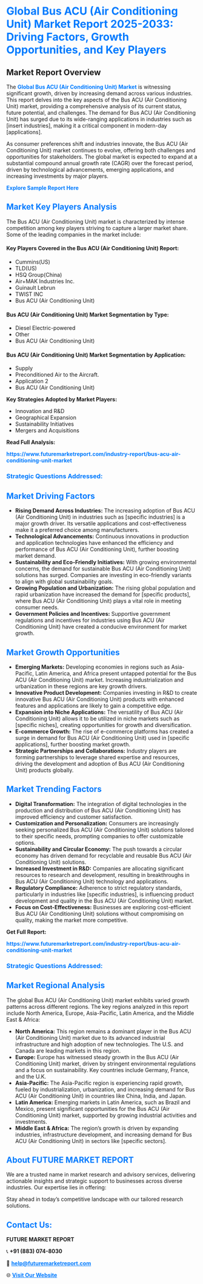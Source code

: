 <h1 style="color: #007BFF;">Global Bus ACU (Air Conditioning Unit) Market Report 2025-2033: Driving Factors, Growth Opportunities, and Key Players</h1>

<section id="overview">
<h2>Market Report Overview</h2>
<p>The <a href="https://www.futuremarketreport.com/industry-report/bus-acu-air-conditioning-unit-market" style="color: #007BFF; text-decoration: none;"><strong>Global Bus ACU (Air Conditioning Unit) Market</strong></a> is witnessing significant growth, driven by increasing demand across various industries. This report delves into the key aspects of the Bus ACU (Air Conditioning Unit) market, providing a comprehensive analysis of its current status, future potential, and challenges. The demand for Bus ACU (Air Conditioning Unit) has surged due to its wide-ranging applications in industries such as [insert industries], making it a critical component in modern-day [applications].</p>
<p>As consumer preferences shift and industries innovate, the Bus ACU (Air Conditioning Unit) market continues to evolve, offering both challenges and opportunities for stakeholders. The global market is expected to expand at a substantial compound annual growth rate (CAGR) over the forecast period, driven by technological advancements, emerging applications, and increasing investments by major players.</p>
</section>

<section id="overview">
<p><a href="https://www.futuremarketreport.com/request-sample/reportId=106589" style="color: #007BFF; text-decoration: none;"><strong>Explore Sample Report Here</strong></a></p>
</section>

<section id="key-players">
<h2 style="color: #007BFF;">Market Key Players Analysis</h2>
<p>The Bus ACU (Air Conditioning Unit) market is characterized by intense competition among key players striving to capture a larger market share. Some of the leading companies in the market include:</p>
<h4>Key Players Covered in the Bus ACU (Air Conditioning Unit) Report:</h4>
<ul><li>Cummins(US)</li><li>TLD(US)</li><li>HSQ Group(China)</li><li>Air+MAK Industries Inc.</li><li>Guinault Lebrun</li><li>TWIST INC</li><li>Bus ACU (Air Conditioning Unit)</li></ul>
<h4>Bus ACU (Air Conditioning Unit) Market Segmentation by Type:</h4>
<ul><li>Diesel Electric-powered</li><li>Other</li><li>Bus ACU (Air Conditioning Unit)</li></ul>

<h4>Bus ACU (Air Conditioning Unit) Market Segmentation by Application:</h4>
<ul><li>Supply</li><li>Preconditioned Air to the Aircraft.</li><li>Application 2</li><li>Bus ACU (Air Conditioning Unit)</li></ul>
<p><strong>Key Strategies Adopted by Market Players:</strong></p>
<ul>
<li>Innovation and R&D</li>
<li>Geographical Expansion</li>
<li>Sustainability Initiatives</li>
<li>Mergers and Acquisitions</li>
</ul>
</section>

<section>
<p><strong>Read Full Analysis: </strong></p><a href="https://www.futuremarketreport.com/industry-report/bus-acu-air-conditioning-unit-market" style="color: #007BFF; text-decoration: none;"><strong>https://www.futuremarketreport.com/industry-report/bus-acu-air-conditioning-unit-market</strong></a>
<h3 style="color: #007BFF;">Strategic Questions Addressed:</h3>
</section>

<section id="driving-factors">
<h2 style="color: #007BFF;">Market Driving Factors</h2>
<ul>
<li><strong>Rising Demand Across Industries:</strong> The increasing adoption of Bus ACU (Air Conditioning Unit) in industries such as [specific industries] is a major growth driver. Its versatile applications and cost-effectiveness make it a preferred choice among manufacturers.</li>
<li><strong>Technological Advancements:</strong> Continuous innovations in production and application technologies have enhanced the efficiency and performance of Bus ACU (Air Conditioning Unit), further boosting market demand.</li>
<li><strong>Sustainability and Eco-Friendly Initiatives:</strong> With growing environmental concerns, the demand for sustainable Bus ACU (Air Conditioning Unit) solutions has surged. Companies are investing in eco-friendly variants to align with global sustainability goals.</li>
<li><strong>Growing Population and Urbanization:</strong> The rising global population and rapid urbanization have increased the demand for [specific products], where Bus ACU (Air Conditioning Unit) plays a vital role in meeting consumer needs.</li>
<li><strong>Government Policies and Incentives:</strong> Supportive government regulations and incentives for industries using Bus ACU (Air Conditioning Unit) have created a conducive environment for market growth.</li>
</ul>
</section>

<section id="growth-opportunities">
<h2 style="color: #007BFF;">Market Growth Opportunities</h2>
<ul>
<li><strong>Emerging Markets:</strong> Developing economies in regions such as Asia-Pacific, Latin America, and Africa present untapped potential for the Bus ACU (Air Conditioning Unit) market. Increasing industrialization and urbanization in these regions are key growth drivers.</li>
<li><strong>Innovative Product Development:</strong> Companies investing in R&D to create innovative Bus ACU (Air Conditioning Unit) products with enhanced features and applications are likely to gain a competitive edge.</li>
<li><strong>Expansion into Niche Applications:</strong> The versatility of Bus ACU (Air Conditioning Unit) allows it to be utilized in niche markets such as [specific niches], creating opportunities for growth and diversification.</li>
<li><strong>E-commerce Growth:</strong> The rise of e-commerce platforms has created a surge in demand for Bus ACU (Air Conditioning Unit) used in [specific applications], further boosting market growth.</li>
<li><strong>Strategic Partnerships and Collaborations:</strong> Industry players are forming partnerships to leverage shared expertise and resources, driving the development and adoption of Bus ACU (Air Conditioning Unit) products globally.</li>
</ul>
</section>

<section id="trending-factors">
<h2 style="color: #007BFF;">Market Trending Factors</h2>
<ul>
<li><strong>Digital Transformation:</strong> The integration of digital technologies in the production and distribution of Bus ACU (Air Conditioning Unit) has improved efficiency and customer satisfaction.</li>
<li><strong>Customization and Personalization:</strong> Consumers are increasingly seeking personalized Bus ACU (Air Conditioning Unit) solutions tailored to their specific needs, prompting companies to offer customizable options.</li>
<li><strong>Sustainability and Circular Economy:</strong> The push towards a circular economy has driven demand for recyclable and reusable Bus ACU (Air Conditioning Unit) solutions.</li>
<li><strong>Increased Investment in R&D:</strong> Companies are allocating significant resources to research and development, resulting in breakthroughs in Bus ACU (Air Conditioning Unit) technology and applications.</li>
<li><strong>Regulatory Compliance:</strong> Adherence to strict regulatory standards, particularly in industries like [specific industries], is influencing product development and quality in the Bus ACU (Air Conditioning Unit) market.</li>
<li><strong>Focus on Cost-Effectiveness:</strong> Businesses are exploring cost-efficient Bus ACU (Air Conditioning Unit) solutions without compromising on quality, making the market more competitive.</li>
</ul>
</section>

<section>
<p><strong>Get Full Report: </strong></p><a href="https://www.futuremarketreport.com/industry-report/bus-acu-air-conditioning-unit-market" style="color: #007BFF; text-decoration: none;"><strong>https://www.futuremarketreport.com/industry-report/bus-acu-air-conditioning-unit-market</strong></a>
<h3 style="color: #007BFF;">Strategic Questions Addressed:</h3>
</section>


<section id="regional-analysis">
<h2 style="color: #007BFF;">Market Regional Analysis</h2>
<p>The global Bus ACU (Air Conditioning Unit) market exhibits varied growth patterns across different regions. The key regions analyzed in this report include North America, Europe, Asia-Pacific, Latin America, and the Middle East & Africa:</p>
<ul>
<li><strong>North America:</strong> This region remains a dominant player in the Bus ACU (Air Conditioning Unit) market due to its advanced industrial infrastructure and high adoption of new technologies. The U.S. and Canada are leading markets in this region.</li>
<li><strong>Europe:</strong> Europe has witnessed steady growth in the Bus ACU (Air Conditioning Unit) market, driven by stringent environmental regulations and a focus on sustainability. Key countries include Germany, France, and the U.K.</li>
<li><strong>Asia-Pacific:</strong> The Asia-Pacific region is experiencing rapid growth, fueled by industrialization, urbanization, and increasing demand for Bus ACU (Air Conditioning Unit) in countries like China, India, and Japan.</li>
<li><strong>Latin America:</strong> Emerging markets in Latin America, such as Brazil and Mexico, present significant opportunities for the Bus ACU (Air Conditioning Unit) market, supported by growing industrial activities and investments.</li>
<li><strong>Middle East & Africa:</strong> The region’s growth is driven by expanding industries, infrastructure development, and increasing demand for Bus ACU (Air Conditioning Unit) in sectors like [specific sectors].</li>
</ul>
</section>

<footer>
<h2 style="color: #007BFF;">About FUTURE MARKET REPORT</h2>
<p>We are a trusted name in market research and advisory services, delivering actionable insights and strategic support to businesses across diverse industries. Our expertise lies in offering:</p>

<p>Stay ahead in today’s competitive landscape with our tailored research solutions.</p>

<h2 style="color: #007BFF;">Contact Us:</h2>
<p><strong>FUTURE MARKET REPORT</strong></p>
<p>📞 <strong>+91 (883) 074-8030</strong></p>
<p>📧 <strong><a href="mailto:help@futuremarketreport.com" style="color: #007BFF;">help@futuremarketreport.com</a></strong></p>
<p>🌐 <strong><a href="https://www.futuremarketreport.com/" style="color: #007BFF;">Visit Our Website</a></strong></p>
</footer>